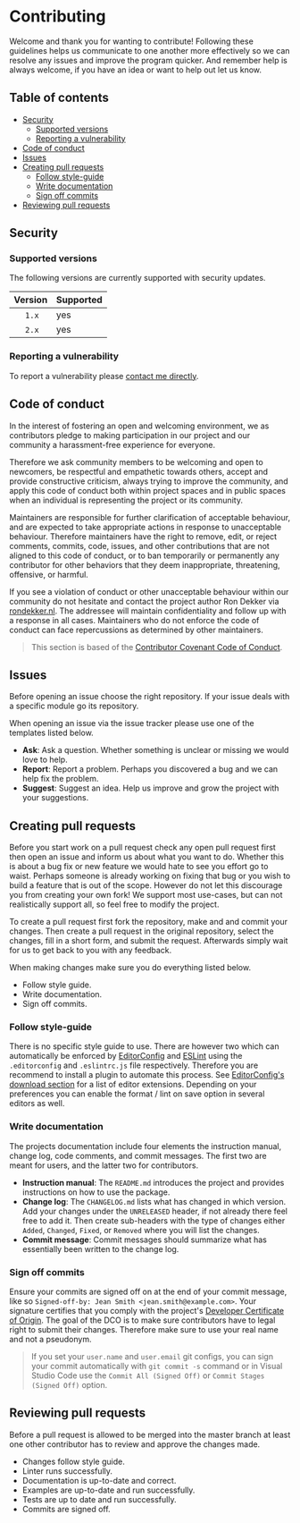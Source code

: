 # Contributing

Welcome and thank you for wanting to contribute! Following these guidelines helps us communicate to one another more effectively so we can resolve any issues and improve the program quicker. And remember help is always welcome, if you have an idea or want to help out let us know.

## Table of contents

- [Security](#security)
  - [Supported versions](#supported-versions)
  - [Reporting a vulnerability](#reporting-a-vulnerability)
- [Code of conduct](#code-of-conduct)
- [Issues](#issues)
- [Creating pull requests](#creating-pull-requests)
  - [Follow style-guide](#follow-style-guide)
  - [Write documentation](#write-documentation)
  - [Sign off commits](#sign-off-commits)
- [Reviewing pull requests](#reviewing-pull-requests)

## Security

### Supported versions

The following versions are currently supported with security updates.

| Version       | Supported |
| ------------- | --------- |
| &#8195; `1.x` | yes       |
| &#8195; `2.x` | yes       |

### Reporting a vulnerability

To report a vulnerability please [contact me directly](https://rondekker.nl/en-gb/).

## Code of conduct

In the interest of fostering an open and welcoming environment, we as contributors pledge to making participation in our project and our community a harassment-free experience for everyone.

Therefore we ask community members to be welcoming and open to newcomers, be respectful and empathetic towards others, accept and provide constructive criticism, always trying to improve the community, and apply this code of conduct both within project spaces and in public spaces when an individual is representing the project or its community.

Maintainers are responsible for further clarification of acceptable behaviour, and are expected to take appropriate actions in response to unacceptable behaviour. Therefore maintainers have the right to remove, edit, or reject comments, commits, code, issues, and other contributions that are not aligned to this code of conduct, or to ban temporarily or permanently any contributor for other behaviors that they deem inappropriate, threatening, offensive, or harmful.

If you see a violation of conduct or other unacceptable behaviour within our community do not hesitate and contact the project author Ron Dekker via [rondekker.nl](https://www.rondekker.nl/en-gb). The addressee will maintain confidentiality and follow up with a response in all cases. Maintainers who do not enforce the code of conduct can face repercussions as determined by other maintainers.

> This section is based of the [Contributor Covenant Code of Conduct](https://www.contributor-covenant.org/version/1/4/code-of-conduct).

## Issues

Before opening an issue choose the right repository. If your issue deals with a specific module go its repository.

When opening an issue via the issue tracker please use one of the templates listed below.

- **Ask**: Ask a question. Whether something is unclear or missing we would love to help.
- **Report**: Report a problem. Perhaps you discovered a bug and we can help fix the problem.
- **Suggest**: Suggest an idea. Help us improve and grow the project with your suggestions.

## Creating pull requests

Before you start work on a pull request check any open pull request first then open an issue and inform us about what you want to do. Whether this is about a bug fix or new feature we would hate to see you effort go to waist. Perhaps someone is already working on fixing that bug or you wish to build a feature that is out of the scope. However do not let this discourage you from creating your own fork! We support most use-cases, but can not realistically support all, so feel free to modify the project.

To create a pull request first fork the repository, make and and commit your changes. Then create a pull request in the original repository, select the changes, fill in a short form, and submit the request. Afterwards simply wait for us to get back to you with any feedback.

When making changes make sure you do everything listed below.

- Follow style guide.
- Write documentation.
- Sign off commits.

### Follow style-guide

There is no specific style guide to use. There are however two which can automatically be enforced by [EditorConfig](https://editorconfig.org) and [ESLint](https://eslint.org) using the `.editorconfig` and `.eslintrc.js` file respectively. Therefore you are recommend to install a plugin to automate this process. See [EditorConfig's download section](https://editorconfig.org/#download) for a list of editor extensions. Depending on your preferences you can enable the format / lint on save option in several editors as well.

### Write documentation

The projects documentation include four elements the instruction manual, change log, code comments, and commit messages. The first two are meant for users, and the latter two for contributors.

- **Instruction manual**: The `README.md` introduces the project and provides instructions on how to use the package.
- **Change log**: The `CHANGELOG.md` lists what has changed in which version. Add your changes under the `UNRELEASED` header, if not already there feel free to add it. Then create sub-headers with the type of changes either `Added`, `Changed`, `Fixed`, or `Removed` where you will list the changes.
- **Commit message**: Commit messages should summarize what has essentially been written to the change log.

### Sign off commits

Ensure your commits are signed off on at the end of your commit message, like so `Signed-off-by: Jean Smith <jean.smith@example.com>`. Your signature certifies that you comply with the project's [Developer Certificate of Origin](/DCO). The goal of the DCO is to make sure contributors have to legal right to submit their changes. Therefore make sure to use your real name and not a pseudonym.

> If you set your `user.name` and `user.email` git configs, you can sign your commit automatically with `git commit -s` command or in Visual Studio Code use the `Commit All (Signed Off)` or `Commit Stages (Signed Off)` option.

## Reviewing pull requests

Before a pull request is allowed to be merged into the master branch at least one other contributor has to review and approve the changes made.

- Changes follow style guide.
- Linter runs successfully.
- Documentation is up-to-date and correct.
- Examples are up-to-date and run successfully.
- Tests are up to date and run successfully.
- Commits are signed off.
